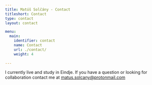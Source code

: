 ```yaml
---
title: Matúš Solčány - Contact
titleshort: Contact
type: contact
layout: contact

menu:
  main:
    identifier: contact
    name: Contact
    url: ./contact/
    weight: 4
    
---
```


<main aria-role="main role="main" class="w-100 ph2 ph3-l border-box">
		<p class="gangster-regular w-100 w-50-l">I currently live and study in Eindje. If you have a question or looking for collaboration contact me at <a class="dib" href="&#109;&#097;&#105;&#108;&#116;&#111;:&#109;&#097;&#116;&#117;&#115;&#046;&#115;&#111;&#108;&#099;&#097;&#110;&#121;&#064;&#112;&#114;&#111;&#116;&#111;&#110;&#109;&#097;&#105;&#108;&#046;&#099;&#111;&#109;">&#109;&#097;&#116;&#117;&#115;&#046;&#115;&#111;&#108;&#099;&#097;&#110;&#121;&#064;&#112;&#114;&#111;&#116;&#111;&#110;&#109;&#097;&#105;&#108;&#046;&#099;&#111;&#109;</a></p>


</main>
 
